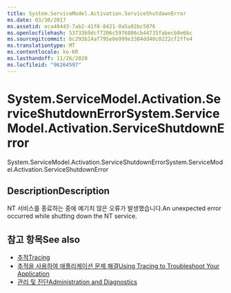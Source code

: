 ```yaml
---
title: System.ServiceModel.Activation.ServiceShutdownError
ms.date: 03/30/2017
ms.assetid: eca40443-7ab2-41f8-8421-0a5a92bc5076
ms.openlocfilehash: 53733b9dcf7206c5976806cb44735fabecb8e6bc
ms.sourcegitcommit: bc293b14af795e0e999e3304dd40c0222cf2ffe4
ms.translationtype: MT
ms.contentlocale: ko-KR
ms.lasthandoff: 11/26/2020
ms.locfileid: "96264597"
---
```

# <a name="systemservicemodelactivationserviceshutdownerror"></a><span data-ttu-id="d65d7-102">System.ServiceModel.Activation.ServiceShutdownError</span><span class="sxs-lookup"><span data-stu-id="d65d7-102">System.ServiceModel.Activation.ServiceShutdownError</span></span>

<span data-ttu-id="d65d7-103">System.ServiceModel.Activation.ServiceShutdownError</span><span class="sxs-lookup"><span data-stu-id="d65d7-103">System.ServiceModel.Activation.ServiceShutdownError</span></span>  
  
## <a name="description"></a><span data-ttu-id="d65d7-104">Description</span><span class="sxs-lookup"><span data-stu-id="d65d7-104">Description</span></span>  

 <span data-ttu-id="d65d7-105">NT 서비스를 종료하는 중에 예기치 않은 오류가 발생했습니다.</span><span class="sxs-lookup"><span data-stu-id="d65d7-105">An unexpected error occurred while shutting down the NT service.</span></span>  
  
## <a name="see-also"></a><span data-ttu-id="d65d7-106">참고 항목</span><span class="sxs-lookup"><span data-stu-id="d65d7-106">See also</span></span>

- [<span data-ttu-id="d65d7-107">추적</span><span class="sxs-lookup"><span data-stu-id="d65d7-107">Tracing</span></span>](index.md)
- [<span data-ttu-id="d65d7-108">추적을 사용하여 애플리케이션 문제 해결</span><span class="sxs-lookup"><span data-stu-id="d65d7-108">Using Tracing to Troubleshoot Your Application</span></span>](using-tracing-to-troubleshoot-your-application.md)
- [<span data-ttu-id="d65d7-109">관리 및 진단</span><span class="sxs-lookup"><span data-stu-id="d65d7-109">Administration and Diagnostics</span></span>](../index.md)
